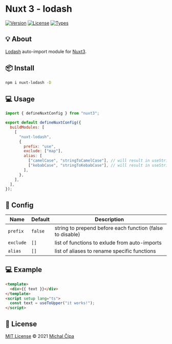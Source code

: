  <h1>Nuxt 3 - lodash</h1>
 
<p>
  <a href="https://www.npmjs.com/package/nuxt-lodash"><img src="https://badgen.net/npm/v/nuxt-lodash" alt="Version"></a>
  <a href="https://www.npmjs.com/package/nuxt-lodash"><img src="https://badgen.net/npm/license/nuxt-lodash" alt="License"></a>
  <a href="https://www.npmjs.com/package/nuxt-lodash"><img src="https://badgen.net/npm/types/nuxt-lodash" alt="Types"></a>
</p>
   
## 💡 About

[Lodash](https://lodash.com) auto-import module for [Nuxt3](https://nuxtjs.org).

## 📦 Install

```bash
npm i nuxt-lodash -D
```

## 💻 Usage

```js
import { defineNuxtConfig } from "nuxt3";

export default defineNuxtConfig({
  buildModules: [
    [
      "nuxt-lodash",
      {
        prefix: "use",
        exclude: ["map"],
        alias: [
          ["camelCase", "stringToCamelCase"], // will result in useStringToCamelCase
          ["kebabCase", "stringToKebabCase"], // will result in useStringToKebabCase
        ],
      },
    ],
  ],
});
```

## 🔨 Config

| Name      | Default | Description                                               |
| --------- | ------- | --------------------------------------------------------- |
| `prefix`  | `false` | string to prepend before each function (false to disable) |
| `exclude` | `[]`    | list of functions to exlude from auto-imports             |
| `alias`   | `[]`    | list of aliases to rename specific functions              |

## 💻 Example

```html
<template>
  <div>{{ text }}</div>
</template>
<script setup lang="ts">
  const text = useToUpper("it works!");
</script>
```

## 📄 License

[MIT License](https://github.com/cipami/nuxt-lodash/blob/master/LICENSE) © 2021 [Michal Čípa](https://github.com/cipami)
